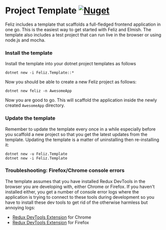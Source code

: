 # Project Template [![Nuget](https://img.shields.io/nuget/v/Feliz.Template.svg?maxAge=0&colorB=brightgreen)](https://www.nuget.org/packages/Feliz.Template)

Feliz includes a template that scaffolds a full-fledged frontend application in one go. This is the easiest way to get started with Feliz and Elmish. The template also includes a test project that can run live in the browser or using node.js and mocha.

### Install the template

Install the template into your dotnet project templates as follows
```
dotnet new -i Feliz.Template::*
```
Now you should be able to create a new Feliz project as follows:
```
dotnet new feliz -n AwesomeApp
```
Now you are good to go. This will scaffold the application inside the newly created `AwesomeApp` directory.

### Update the template

Remember to update the template every once in a while especially before you scaffold a new project so that you get the latest updates from the template. Updating the template is a matter of uninstalling then re-installing it:
```
dotnet new -u Feliz.Template
dotnet new -i Feliz.Template
```

### Troubleshooting: Firefox/Chrome console errors

The template assumes that you have installed Redux DevTools in the browser you are developing with, either Chrome or Firefox. If you haven't installed either, you get a number of console error logs where the application is trying to connect to these tools during development so you have to install these dev tools to get rid of the otherwise harmless but annoying logs:

- [Redux DevTools Extension](https://chrome.google.com/webstore/detail/redux-devtools/lmhkpmbekcpmknklioeibfkpmmfibljd) for Chrome
- [Redux DevTools Extension](https://addons.mozilla.org/en-US/firefox/addon/reduxdevtools/) for Firefox